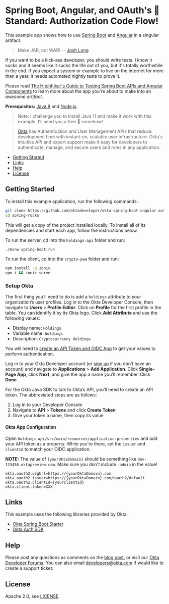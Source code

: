 # Spring Boot, Angular, and OAuth's 🥇 Standard: Authorization Code Flow!
 
This example app shows how to use [Spring Boot](https://spring.io/projects/spring-boot) and [Angular](https://angular.io) in a singular artifact.

> Make JAR, not WAR! -- [Josh Long](https://twitter.com/starbuxman)

If you want to be a kick-ass developer, you should write tests. I know it sucks and it seems like it sucks the life out of you, but it's totally worthwhile in the end. If you expect a system or example to live on the internet for more than a year, it needs automated nightly tests to prove it.

Please read [The Hitchhiker's Guide to Testing Spring Boot APIs and Angular Components](https://developer.okta.com/blog/2018/05/02/testing-spring-boot-angular-components) to learn more about the app you're about to make into an _awesome artifact_.

**Prerequisites:** [Java 8](http://www.oracle.com/technetwork/java/javase/downloads/jdk8-downloads-2133151.html) and [Node.js](https://nodejs.org/).

> Note: I challenge you to install Java 11 and make it work with this example. I'll send you a free 🍺 somehow!

> [Okta](https://developer.okta.com/) has Authentication and User Management APIs that reduce development time with instant-on, scalable user infrastructure. Okta's intuitive API and expert support make it easy for developers to authenticate, manage, and secure users and roles in any application.

* [Getting Started](#getting-started)
* [Links](#links)
* [Help](#help)
* [License](#license)

## Getting Started

To install this example application, run the following commands:

```bash
git clone https://github.com/oktadeveloper/okta-spring-boot-angular-auth-code-flow-example.git spring-rocks
cd spring-rocks
```

This will get a copy of the project installed locally. To install all of its dependencies and start each app, follow the instructions below.

To run the server, cd into the `holdings-api` folder and run:
 
```bash
./mvnw spring-boot:run
```

To run the client, cd into the `crypto-pwa` folder and run:
 
```bash
npm install -g ionic
npm i && ionic serve
```

### Setup Okta

The first thing you’ll need to do is add a `holdings` attribute to your organization’s user profiles. Log in to the Okta Developer Console, then navigate to **Users** > **Profile Editor**. Click on **Profile** for the first profile in the table. You can identify it by its Okta logo. Click **Add Attribute** and use the following values:

* Display name: `Holdings`
* Variable name: `holdings`
* Description: `Cryptocurrency Holdings`

You will need to [create an API Token and OIDC App](https://developer.okta.com/blog/2018/01/23/replace-local-storage-with-okta-profile-attributes#create-an-api-token) to get your values to perform authentication. 

Log in to your Okta Developer account (or [sign up](https://developer.okta.com/signup/) if you don’t have an account) and navigate to **Applications** > **Add Application**. Click **Single-Page App**, click **Next**, and give the app a name you’ll remember. Click **Done**.

For the Okta Java SDK to talk to Okta’s API, you’ll need to create an API token. The abbreviated steps are as follows:

1. Log in to your Developer Console
2. Navigate to **API** > **Tokens** and click **Create Token**
3. Give your token a name, then copy its value

#### Okta App Configuration

Open `holdings-api/src/main/resources/application.properties` and add your API token as a property. While you're there, set the `issuer` and `clientId` to match your OIDC application.

**NOTE:** The value of `{yourOktaDomain}` should be something like `dev-123456.oktapreview.com`. Make sure you don't include `-admin` in the value!

```properties
okta.oauth2.orgUrl=https://{yourOktaDomain}.com
okta.oauth2.issuer=https://{yourOktaDomain}.com/oauth2/default
okta.oauth2.clientId={yourClientId}
okta.client.token=XXX
```

## Links

This example uses the following libraries provided by Okta:

* [Okta Spring Boot Starter](https://github.com/okta/okta-spring-boot)
* [Okta Auth SDK](https://github.com/okta/okta-auth-js)

## Help

Please post any questions as comments on the [blog post](https://developer.okta.com/blog/2018/01/23/replace-local-storage-with-okta-profile-attributes), or visit our [Okta Developer Forums](https://devforum.okta.com/). You can also email developers@okta.com if would like to create a support ticket.

## License

Apache 2.0, see [LICENSE](LICENSE).
